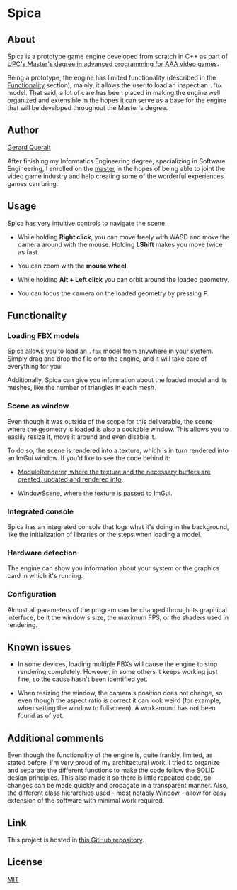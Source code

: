 # Spica

## About

Spica is a prototype game engine developed from scratch in C++ as part of [UPC's Master's degree in advanced programming for AAA video games](https://www.talent.upc.edu/ing/estudis/formacio/curs/201200/master-advanced-programming-aaa-video-games/).

Being a prototype, the engine has limited functionality (described in the [Functionality](#Functionality) section); mainly, it allows the user to load an inspect an `.fbx` model. That said, a lot of care has been placed in making the engine well organized and extensible in the hopes it can serve as a base for the engine that will be developed throughout the Master's degree.

## Author

[Gerard Queralt](https://github.com/gerard-queralt)

After finishing my Informatics Engineering degree, specializing in Software Engineering, I enrolled on the [master](https://www.talent.upc.edu/ing/estudis/formacio/curs/201200/master-advanced-programming-aaa-video-games/) in the hopes of being able to joint the video game industry and help creating some of the worderful experiences games can bring.

## Usage

Spica has very intuitive controls to navigate the scene.

- While holding **Right click**, you can move freely with WASD and move the camera around with the mouse. Holding **LShift** makes you move twice as fast.

- You can zoom with the **mouse wheel**.

- While holding **Alt + Left click** you can orbit around the loaded geometry.

- You can focus the camera on the loaded geometry by pressing **F**.

## Functionality

### Loading FBX models

Spica allows you to load an `.fbx` model from anywhere in your system. Simply drag and drop the file onto the engine, and it will take care of everything for you!

Additionally, Spica can give you information about the loaded model and its meshes, like the number of triangles in each mesh.

### Scene as window

Even though it was outside of the scope for this deliverable, the scene where the geometry is loaded is also a dockable window. This allows you to easlily resize it, move it around and even disable it.

To do so, the scene is rendered into a texture, which is in turn rendered into an ImGui window. If you'd like to see the code behind it:

- [ModuleRenderer, where the texture and the necessary buffers are created, updated and rendered into](https://github.com/gerard-queralt/Spica/blob/main/Spica/Source/Modules/ModuleRender.cpp).

- [WindowScene, where the texture is passed to ImGui](https://github.com/gerard-queralt/Spica/blob/main/Spica/Source/Models/Windows/EditorWindows/WindowScene.cpp).

### Integrated console

Spica has an integrated console that logs what it's doing in the background, like the initialization of libraries or the steps when loading a model.

### Hardware detection

The engine can show you information about your system or the graphics card in which it's running.

### Configuration

Almost all parameters of the program can be changed through its graphical interface, be it the window's size, the maximum FPS, or the shaders used in rendering.

## Known issues

- In some devices, loading multiple FBXs will cause the engine to stop rendering completely. However, in some others it keeps working just fine, so the cause hasn't been identified yet.

- When resizing the window, the camera's position does not change, so even though the aspect ratio is correct it can look weird (for example, when setting the window to fullscreen). A workaround has not been found as of yet.

## Additional comments

Even though the functionality of the engine is, quite frankly, limited, as stated before, I'm very proud of my architectural work. I tried to organize and separate the different functions to make the code follow the SOLID design principles. This also made it so there is little repeated code, so changes can be made quickly and propagate in a transparent manner. Also, the different class hierarchies used - most notably [Window](https://github.com/gerard-queralt/Spica/tree/main/Spica/Source/Models/Windows) - allow for easy extension of the software with minimal work required.

## Link

This project is hosted in [this GitHub repository](https://github.com/gerard-queralt/Spica).

## License

[MIT](https://choosealicense.com/licenses/mit/)